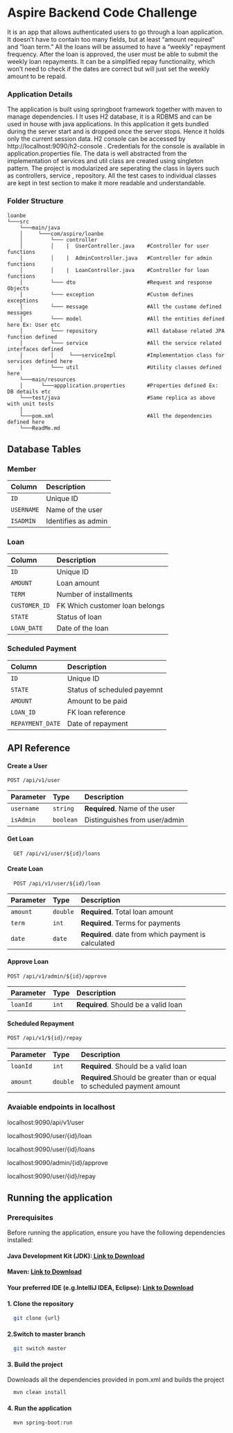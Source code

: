 
# Aspire Backend Code Challenge

It is an app that allows authenticated users to go through a loan application. It doesn’t have to contain too many fields, but at least “amount
required” and “loan term.” All the loans will be assumed to have a “weekly” repayment frequency.
After the loan is approved, the user must be able to submit the weekly loan repayments. It can be a simplified repay functionality, which won’t
need to check if the dates are correct but will just set the weekly amount to be repaid.

### Application Details
The application is built using springboot framework together with maven to manage dependencies. I
It uses H2 database, it is a RDBMS and can be used in house with java applications. In this application it gets bundled during the server start and is dropped once the server stops. Hence it holds only the current session data. H2 console can be accessed by http://localhost:9090/h2-console . Credentials for the console is available in application.properties file. The data is well abstracted from the implementation of services and util class are created using singleton pattern. The project is modularized are seperating the class in layers such as controllers, service , repository. All the test cases to individual classes are kept in test section to make it more readable and understandable. 


### Folder Structure
```
loanbe  
└───src
    └───main/java
    │     └───com/aspire/loanbe
    │         └─── controller
    │         │    |  UserController.java    #Controller for user functions
    │         │    |  AdminController.java   #Controller for admin functions
    │         │    |  LoanController.java    #Controller for loan functions
    │         └─── dto                       #Request and response Objects 
    │         └─── exception                 #Custom defines exceptions   
    │         └─── message                   #All the custome defined messages         
    │         └─── model                     #All the entities defined here Ex: User etc 
    │         └─── repository                #All database related JPA function defined 
    │         └─── service                   #All the service related interfaces defined
    │         │     └───serviceImpl          #Implementation class for services defined here
    │         └─── util                      #Utility classes defined here         
    └───main/resources
    │      └───appplication.properties       #Properties defined Ex: DB details etc         
    └───test/java                            #Same replica as above with unit tests 
    │ 
    └───pom.xml                              #All the dependencies defined here
    └───ReadMe.md
```


## Database Tables
### Member
| Column |Description |
| :-------- |  :------------------------- |
| `ID` | Unique ID  |
| `USERNAME` | Name of the user |
| `ISADMIN` | Identifies as admin  |

### Loan
| Column |Description |
| :-------- |  :------------------------- |
| `ID` | Unique ID  |
| `AMOUNT` | Loan amount  |
| `TERM` | Number of installments  |
| `CUSTOMER_ID` | FK Which customer loan belongs |
| `STATE` | Status of loan |
| `LOAN_DATE` | Date of the loan |


### Scheduled Payment
| Column |Description |
| :-------- |  :------------------------- |
| `ID` | Unique ID  |
 `STATE` | Status of scheduled payemnt |
 | `AMOUNT` | Amount to be paid |
 | `LOAN_ID` | FK loan reference |
 | `REPAYMENT_DATE` | Date of repayment |

## API Reference

#### Create a User

```http
POST /api/v1/user
```

| Parameter | Type     | Description                |
| :-------- | :------- | :------------------------- |
| `username` | `string` | **Required**. Name of the user |
| `isAdmin` | `boolean` | Distinguishes from user/admin |

#### Get Loan
```http
  GET /api/v1/user/${id}/loans
```

#### Create Loan

```http
  POST /api/v1/user/${id}/loan
```

| Parameter | Type     | Description                       |
| :-------- | :------- | :-------------------------------- |
| `amount`      | `double` | **Required**. Total loan amount |
| `term`      | `int` | **Required**. Terms for payments |
| `date`      | `date` | **Required**. date from which payment is calculated |

#### Approve Loan

```http
POST /api/v1/admin/${id}/approve
```

| Parameter | Type     | Description                |
| :-------- | :------- | :------------------------- |
| `loanId` | `int` | **Required**. Should be a valid loan |


#### Scheduled Repayment

```http
POST /api/v1/${id}/repay
```

| Parameter | Type     | Description                |
| :-------- | :------- | :------------------------- |
| `loanId` | `int` | **Required**. Should be a valid loan |
| `amount` | `double` | **Required**.Should be greater than or equal to scheduled payment amount|

### Avaiable endpoints in localhost
localhost:9090/api/v1/user 

localhost:9090/user/{id}/loan 

localhost:9090/user/{id}/loans

localhost:9090/admin/{id}/approve

localhost:9090/user/{id}/repay

## Running the application

### Prerequisites

Before running the application, ensure you have the following dependencies installed:
#### Java Development Kit (JDK):[ Link to Download](https://www.oracle.com/in/java/technologies/javase/javase8-archive-downloads.html)
#### Maven:  [ Link to Download](https://maven.apache.org/install.html)
#### Your preferred IDE (e.g.IntelliJ IDEA, Eclipse): [ Link to Download](https://spring.io/tools/) 

#### 1. Clone the repository 
```bash
  git clone {url}
```
#### 2.Switch to master branch
```bash
  git switch master
```
#### 3. Build the project
Downloads all the dependencies provided in pom.xml and builds the project
```bash
  mvn clean install
```
#### 4. Run the application
```bash
  mvn spring-boot:run
```






